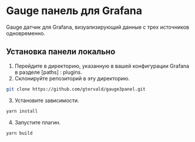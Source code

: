 # Gauge панель для Grafana

Gauge датчик для Grafana, визуализирующий данные с трех источников одновременно.

## Установка панели локально 
1. Перейдите в директорию, указанную в вашей конфигурации Grafana в разделе \[paths] : plugins.
2. Склонируйте репозиторий в эту директорию.
```BASH
git clone https://github.com/gtorvald/gauge3panel.git
```
3. Установите зависимости.
```BASH
yarn install
```
4. Запустите плагин.
```BASH
yarn build
```
